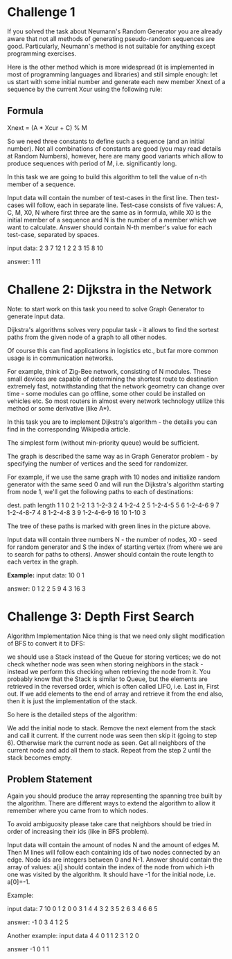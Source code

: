 # Challenge 1

If you solved the task about Neumann's Random Generator you are already aware that not all methods of generating pseudo-random sequences are good. Particularly, Neumann's method is not suitable for anything except programming exercises.

Here is the other method which is more widespread (it is implemented in most of programming languages and libraries) and still simple enough: let us start with some initial number and generate each new member Xnext of a sequence by the current Xcur using the following rule:

## Formula
Xnext = (A * Xcur + C) % M

So we need three constants to define such a sequence (and an initial number). Not all combinations of constants are good (you may read details at Random Numbers), however, here are many good variants which allow to produce sequences with period of M, i.e. significantly long.

In this task we are going to build this algorithm to tell the value of n-th member of a sequence.

Input data will contain the number of test-cases in the first line.
Then test-cases will follow, each in separate line.
Test-case consists of five values: A, C, M, X0, N where first three are the same as in formula, while X0 is the initial member of a sequence and N is the number of a member which we want to calculate.
Answer should contain N-th member's value for each test-case, separated by spaces.

input data:
2
3 7 12 1 2
2 3 15 8 10

answer:
1 11

# Challene 2: Dijkstra in the Network

Note: to start work on this task you need to solve Graph Generator to generate input data.

Dijkstra's algorithms solves very popular task - it allows to find the sortest paths from the given node of a graph to all other nodes.

Of course this can find applications in logistics etc., but far more common usage is in communication networks.

For example, think of Zig-Bee network, consisting of N modules. These small devices are capable of determining the shortest route to destination extremely fast, notwithstanding that the network geometry can change over time - some modules can go offline, some other could be installed on vehicles etc. So most routers in almost every network technology utilize this method or some derivative (like A*).

In this task you are to implement Dijkstra's algorithm - the details you can find in the corresponding Wikipedia article.

The simplest form (without min-priority queue) would be sufficient.

The graph is described the same way as in Graph Generator problem - by specifying the number of vertices and the seed for randomizer.

For example, if we use the same graph with 10 nodes and initialize random generator with the same seed 0 and will run the Dijkstra's algorithm starting from node 1, we'll get the following paths to each of destinations:

dest.          path            length
  1            1                  0
  2            1-2                1
  3            1-2-3              2
  4            1-2-4              2
  5            1-2-4-5            5
  6            1-2-4-6            9
  7            1-2-4-8-7          4
  8            1-2-4-8            3
  9            1-2-4-6-9         16
  10           1-10               3

The tree of these paths is marked with green lines in the picture above.

Input data will contain three numbers N - the number of nodes, X0 - seed for random generator and S the index of starting vertex (from where we are to search for paths to others).
Answer should contain the route length to each vertex in the graph.

<strong>Example:</strong>
input data:
10 0 1

answer:
0 1 2 2 5 9 4 3 16 3


# Challenge 3: Depth First Search

Algorithm Implementation
Nice thing is that we need only slight modification of BFS to convert it to DFS:

we should use a Stack instead of the Queue for storing vertices;
we do not check whether node was seen when storing neighbors in the stack - instead we perform this checking when retrieving the node from it.
You probably know that the Stack is similar to Queue, but the elements are retrieved in the reversed order, which is often called LIFO, i.e. Last in, First out. If we add elements to the end of array and retrieve it from the end also, then it is just the implementation of the stack.

So here is the detailed steps of the algorithm:

We add the initial node to stack.
Remove the next element from the stack and call it current.
If the current node was seen then skip it (going to step 6).
Otherwise mark the current node as seen.
Get all neighbors of the current node and add all them to stack.
Repeat from the step 2 until the stack becomes empty.

## Problem Statement
Again you should produce the array representing the spanning tree built by the algorithm. There are different ways to extend the algorithm to allow it remember where you came from to which nodes.

To avoid ambiguosity please take care that neighbors should be tried in order of increasing their ids (like in BFS problem).

Input data will contain the amount of nodes N and the amount of edges M.
Then M lines will follow each containing ids of two nodes connected by an edge. Node ids are integers between 0 and N-1.
Answer should contain the array of values: a[i] should contain the index of the node from which i-th one was visited by the algorithm. It should have -1 for the initial node, i.e. a[0]=-1.

Example:

input data:
7 10
0 1
2 0
0 3
1 4
4 3
2 3
5 2
6 3
4 6
6 5

answer:
-1 0 3 4 1 2 5

Another example:
input data
4 4
0 1
1 2
3 1
2 0

answer
-1 0 1 1
